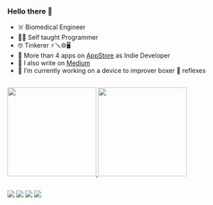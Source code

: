 ### Hello there 👋

- ☠️ Biomedical Engineer
- 🧑‍💻 Self taught Programmer
- 🤓 Tinkerer ⚡️🪛⚙️🖥
- 📱 More than 4 apps on [AppStore](https://apps.apple.com/it/developer/andrea-finollo/id1231762625) as Indie Developer
- 📝 I also write on [Medium](https://thexcodewhisperer.medium.com)
- 🔭 I’m currently working on a device to improver boxer 🥊 reflexes

##
 <div>
  <a href="https://github.com/Drama999">
  <img height="200em" src="https://github-readme-stats.vercel.app/api?username=drama999&theme=dark&show_icons=true&count_private=true"/>
  <img height="200em" src="https://github-readme-stats.vercel.app/api/top-langs/?username=drama999&theme=dark&show_icons=true&count_private=true"/>
</div>

  ##
  <div> 
    <a href="https://www.linkedin.com/in/andreafinollo" target="_blank"><img src="https://img.shields.io/badge/-LinkedIn-%230077B5?style=for-the-badge&logo=linkedin&logoColor=white" target="_blank"></a> 
    <a href="https://twitter.com/DrAma78" target="_blank"><img src="https://img.shields.io/badge/Twitter-1DA1F2?style=for-the-badge&logo=twitter&logoColor=white" target="_blank"></a>
   <a href="https://stackoverflow.com/users/395897/andrea" target="_blank"><img src="https://img.shields.io/badge/StackOverflow-E5883E?style=for-the-badge&logo=stackoverflow&logoColor=white" target="_blank"></a>
   <a href="https://profile.codersrank.io/user/drama999" target="_blank"><img src="https://img.shields.io/badge/CodersRank-75A2AB?style=for-the-badge&logo=codersrank&logoColor=white" target="_blank"></a>
</div>
 
 
<!--
**DrAma999/DrAma999** is a ✨ _special_ ✨ repository because its `README.md` (this file) appears on your GitHub profile.

Here are some ideas to get you started:

- 🔭 I’m currently working on ...
- 🌱 I’m currently learning ...
- 👯 I’m looking to collaborate on ...
- 🤔 I’m looking for help with ...
- 💬 Ask me about ...
- 📫 How to reach me: ...
- 😄 Pronouns: ...
- ⚡ Fun fact: ...
-->

